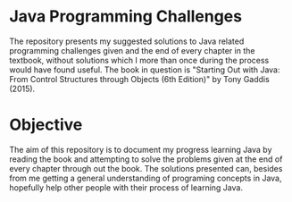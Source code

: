 # Java Programming Challenges
The repository presents my suggested solutions to Java related programming challenges given and the end of every chapter in the textbook, without solutions which I more than once during the process would have found useful. The book in question is "Starting Out with Java: From Control Structures through Objects (6th Edition)" by Tony Gaddis (2015).

# Objective
The aim of this repository is to document my progress learning Java by reading the book and attempting to solve the problems given at the end of every chapter through out the book. The solutions presented can, besides from me getting a general understanding of programing concepts in Java, hopefully help other people with their process of learning Java.
